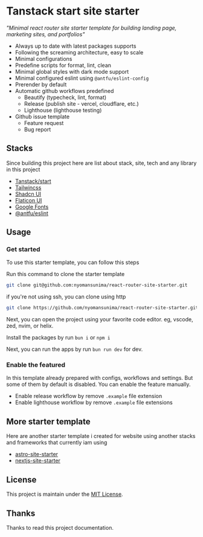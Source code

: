 # Tanstack start site starter

_"Minimal react router site starter template for building landing page, marketing sites, and portfolios"_

- Always up to date with latest packages supports
- Following the screaming architecture, easy to scale
- Minimal configurations
- Predefine scripts for format, lint, clean
- Minimal global styles with dark mode support
- Minimal configured eslint using `@antfu/eslint-config`
- Prerender by default
- Automatic github workflows predefined
  - Beautify (typecheck, lint, format)
  - Release (publish site - vercel, cloudflare, etc.)
  - Lighthouse (lighthouse testing)
- Github issue template
  - Feature request
  - Bug report

## Stacks

Since building this project here are list about stack, site, tech and any library in this project

- [Tanstack/start](https://tanstack.com/start)
- [Tailwincss](https://tailwindcss.com)
- [Shadcn UI](https://ui.shadcn.com)
- [Flaticon UI](https://www.flaticon.com/search?type=uicon)
- [Google Fonts](https://fonts.google.com)
- [@antfu/eslint](https://github.com/antfu/eslint-config)

## Usage

### Get started

To use this starter template, you can follow this steps

Run this command to clone the starter template

```bash
git clone git@github.com:nyomansunima/react-router-site-starter.git
```

if you're not using ssh, you can clone using http

```bash
git clone https://github.com/nyomansunima/react-router-site-starter.git
```

Next, you can open the project using your favorite code editor. eg, vscode, zed, nvim, or helix.

Install the packages by run `bun i` or `npm i`

Next, you can run the apps by run `bun run dev` for dev.

### Enable the featured

In this template already prepared with configs, workflows and settings. But some of them by default is disabled. You can enable the feature manually.

- Enable release workflow by remove `.example` file extension
- Enable lighthouse workflow by remove `.example` file extensions

## More starter template

Here are another starter template i created for website using another stacks and frameworks that currently iam using

- [astro-site-starter](https://github.com/nyomansunima/astro-site-starter)
- [nextjs-site-starter](https://github.com/nyomansunima/nextjs-site-starter)

## License

This project is maintain under the [MIT License](./LICENSE).

## Thanks

Thanks to read this project documentation.
